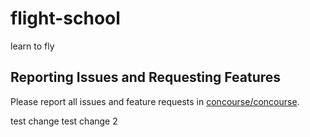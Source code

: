 # flight-school
learn to fly

## Reporting Issues and Requesting Features

Please report all issues and feature requests in [concourse/concourse](https://github.com/concourse/concourse/issues).

test change
test change 2